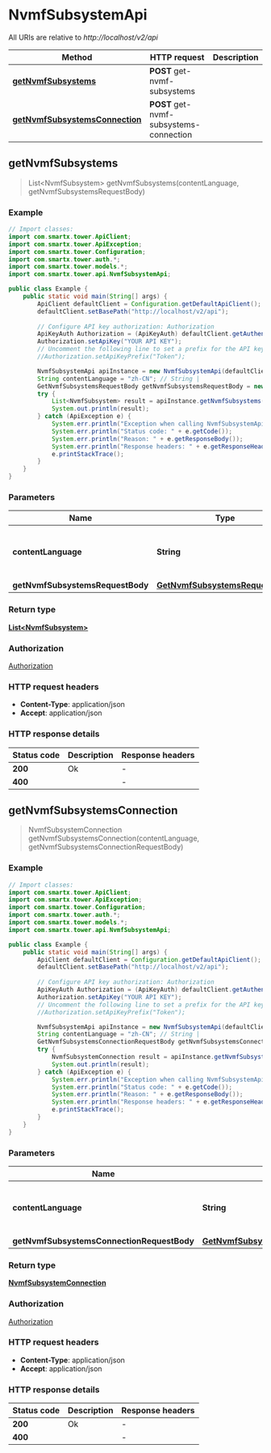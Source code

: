 # NvmfSubsystemApi

All URIs are relative to *http://localhost/v2/api*

Method | HTTP request | Description
------------- | ------------- | -------------
[**getNvmfSubsystems**](NvmfSubsystemApi.md#getNvmfSubsystems) | **POST** get-nvmf-subsystems | 
[**getNvmfSubsystemsConnection**](NvmfSubsystemApi.md#getNvmfSubsystemsConnection) | **POST** get-nvmf-subsystems-connection | 



## getNvmfSubsystems

> List&lt;NvmfSubsystem&gt; getNvmfSubsystems(contentLanguage, getNvmfSubsystemsRequestBody)



### Example

```java
// Import classes:
import com.smartx.tower.ApiClient;
import com.smartx.tower.ApiException;
import com.smartx.tower.Configuration;
import com.smartx.tower.auth.*;
import com.smartx.tower.models.*;
import com.smartx.tower.api.NvmfSubsystemApi;

public class Example {
    public static void main(String[] args) {
        ApiClient defaultClient = Configuration.getDefaultApiClient();
        defaultClient.setBasePath("http://localhost/v2/api");
        
        // Configure API key authorization: Authorization
        ApiKeyAuth Authorization = (ApiKeyAuth) defaultClient.getAuthentication("Authorization");
        Authorization.setApiKey("YOUR API KEY");
        // Uncomment the following line to set a prefix for the API key, e.g. "Token" (defaults to null)
        //Authorization.setApiKeyPrefix("Token");

        NvmfSubsystemApi apiInstance = new NvmfSubsystemApi(defaultClient);
        String contentLanguage = "zh-CN"; // String | 
        GetNvmfSubsystemsRequestBody getNvmfSubsystemsRequestBody = new GetNvmfSubsystemsRequestBody(); // GetNvmfSubsystemsRequestBody | 
        try {
            List<NvmfSubsystem> result = apiInstance.getNvmfSubsystems(contentLanguage, getNvmfSubsystemsRequestBody);
            System.out.println(result);
        } catch (ApiException e) {
            System.err.println("Exception when calling NvmfSubsystemApi#getNvmfSubsystems");
            System.err.println("Status code: " + e.getCode());
            System.err.println("Reason: " + e.getResponseBody());
            System.err.println("Response headers: " + e.getResponseHeaders());
            e.printStackTrace();
        }
    }
}
```

### Parameters


Name | Type | Description  | Notes
------------- | ------------- | ------------- | -------------
 **contentLanguage** | **String**|  | [enum: zh-CN, en-US]
 **getNvmfSubsystemsRequestBody** | [**GetNvmfSubsystemsRequestBody**](GetNvmfSubsystemsRequestBody.md)|  |

### Return type

[**List&lt;NvmfSubsystem&gt;**](NvmfSubsystem.md)

### Authorization

[Authorization](../README.md#Authorization)

### HTTP request headers

- **Content-Type**: application/json
- **Accept**: application/json


### HTTP response details
| Status code | Description | Response headers |
|-------------|-------------|------------------|
| **200** | Ok |  -  |
| **400** |  |  -  |


## getNvmfSubsystemsConnection

> NvmfSubsystemConnection getNvmfSubsystemsConnection(contentLanguage, getNvmfSubsystemsConnectionRequestBody)



### Example

```java
// Import classes:
import com.smartx.tower.ApiClient;
import com.smartx.tower.ApiException;
import com.smartx.tower.Configuration;
import com.smartx.tower.auth.*;
import com.smartx.tower.models.*;
import com.smartx.tower.api.NvmfSubsystemApi;

public class Example {
    public static void main(String[] args) {
        ApiClient defaultClient = Configuration.getDefaultApiClient();
        defaultClient.setBasePath("http://localhost/v2/api");
        
        // Configure API key authorization: Authorization
        ApiKeyAuth Authorization = (ApiKeyAuth) defaultClient.getAuthentication("Authorization");
        Authorization.setApiKey("YOUR API KEY");
        // Uncomment the following line to set a prefix for the API key, e.g. "Token" (defaults to null)
        //Authorization.setApiKeyPrefix("Token");

        NvmfSubsystemApi apiInstance = new NvmfSubsystemApi(defaultClient);
        String contentLanguage = "zh-CN"; // String | 
        GetNvmfSubsystemsConnectionRequestBody getNvmfSubsystemsConnectionRequestBody = new GetNvmfSubsystemsConnectionRequestBody(); // GetNvmfSubsystemsConnectionRequestBody | 
        try {
            NvmfSubsystemConnection result = apiInstance.getNvmfSubsystemsConnection(contentLanguage, getNvmfSubsystemsConnectionRequestBody);
            System.out.println(result);
        } catch (ApiException e) {
            System.err.println("Exception when calling NvmfSubsystemApi#getNvmfSubsystemsConnection");
            System.err.println("Status code: " + e.getCode());
            System.err.println("Reason: " + e.getResponseBody());
            System.err.println("Response headers: " + e.getResponseHeaders());
            e.printStackTrace();
        }
    }
}
```

### Parameters


Name | Type | Description  | Notes
------------- | ------------- | ------------- | -------------
 **contentLanguage** | **String**|  | [enum: zh-CN, en-US]
 **getNvmfSubsystemsConnectionRequestBody** | [**GetNvmfSubsystemsConnectionRequestBody**](GetNvmfSubsystemsConnectionRequestBody.md)|  |

### Return type

[**NvmfSubsystemConnection**](NvmfSubsystemConnection.md)

### Authorization

[Authorization](../README.md#Authorization)

### HTTP request headers

- **Content-Type**: application/json
- **Accept**: application/json


### HTTP response details
| Status code | Description | Response headers |
|-------------|-------------|------------------|
| **200** | Ok |  -  |
| **400** |  |  -  |

